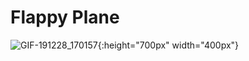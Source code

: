 # Flappy Plane
 
![GIF-191228_170157](https://user-images.githubusercontent.com/25041269/71543077-b104c580-2994-11ea-8ec8-0798534dbfd5.gif){:height="700px" width="400px"}

